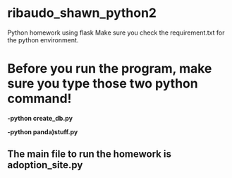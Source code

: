 # ribaudo_shawn_python2
Python homework using flask
Make sure you check the requirement.txt for the python environment.
<h1><b>Before you run the program, make sure you type those two python command!<b></h1>
<p>-python create_db.py</p>
<p>-python panda)stuff.py</p>
  
  
  <h2>The main file to run the homework is adoption_site.py</h2>
